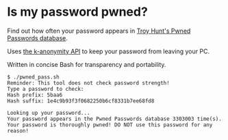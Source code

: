 # Is my password pwned?
Find out how often your password appears in [Troy Hunt's Pwned Passwords database](https://www.troyhunt.com/ive-just-launched-pwned-passwords-version-2/).

Uses [the k-anonymity API](https://blog.cloudflare.com/validating-leaked-passwords-with-k-anonymity/) to keep your password from leaving your PC.

Written in concise Bash for transparency and portability.

```
$ ./pwned_pass.sh
Reminder: This tool does not check password strength!
Type a password to check:
Hash prefix: 5baa6
Hash suffix: 1e4c9b93f3f0682250b6cf8331b7ee68fd8

Looking up your password...
Your password appears in the Pwned Passwords database 3303003 time(s).
Your password is thoroughly pwned! DO NOT use this password for any reason!
```
